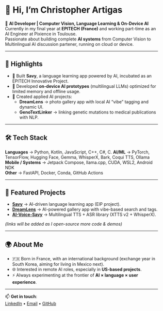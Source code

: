 # 👋 Hi, I’m Christopher Artigas  

🎯 **AI Developer | Computer Vision, Language Learning & On-Device AI**  
Currently in my final year at **EPITECH (France)** and working part-time as an AI Engineer at Pixience in Toulouse.  
Passionate about building complete **AI systems** from Computer Vision to Multinlingual AI discussion partener, running on cloud or device.

---

## 🚀 Highlights
- 🧠 Built **Savy**, a language learning app powered by AI, incubated as an EPITECH Innovative Project.  
- 📱 Developed **on-device AI prototypes** (multilingual LLMs) optimized for limited memory and offline usage.  
- 🔬 Created applied AI projects:
  - **DreamLens** → photo gallery app with local AI “vibe” tagging and dynamic UI.  
  - **GenoTextLinker** → linking genetic mutations to medical publications with NLP.  

---

## 🛠️ Tech Stack
**Languages** → Python, Kotlin, JavaScript, C++, C#, C.
**AI/ML** → PyTorch, TensorFlow, Hugging Face, Gemma, WhisperX, Bark, Coqui TTS, Ollama
**Mobile / Systems** → Jetpack Compose, llama.cpp, CUDA, WSL2, Android NDK  
**Other** → FastAPI, Docker, Conda, GitHub Actions

---

## 📂 Featured Projects
- [**Savy**](#) → AI-driven language learning app (EIP project).  
- [**DreamLens**](#) → AI-powered gallery app with vibe-based search and tags.  
- [**AI-Voice-Savy**](#) → Multilingual TTS + ASR library (XTTS v2 + WhisperX).  

*(links will be added as I open-source more code & demos)*  

---

## 🌍 About Me
- 🇫🇷 Born in France, with an international background (exchange year in South Korea, aiming for living in Mexico next).  
- 🌐 Interested in remote AI roles, especially in **US-based projects**.  
- ⚡ Always experimenting at the frontier of **AI × language × user experience**.  

---

📫 **Get in touch**:  
[LinkedIn](https://www.linkedin.com/in/christopher-artigas-fuentes/) • [Email](mailto:chrisartigas.ai@gmail.com) • [GitHub](https://github.com/ArtigasChristopher)  
